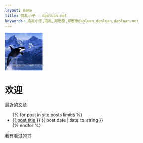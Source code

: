 ```yaml
---
layout: name
title: 捣乱小子 - daoluan.net
keywords: 捣乱小子,捣乱,郑思愿,郑思愿daoluan,daoluan,daoluan.net
---
```


<img class='inset right' src='/images/daoluan.png' title='daoluan' width='120px' />

欢迎
=====
最近的文章
<p>
<ul class="compact recent">
{% for post in site.posts limit:5 %}
<li>
    <a href="{{ post.url }}" title="{{ post.title }}">{{ post.title }}</a>
    <span>{{ post.date | date_to_string }}</span>
</li>
{% endfor %}
</ul>
</p>

我有看过的书

<script type="text/javascript" src="http://www.douban.com/service/badge/daoluan/?selection=random&amp;picsize=medium&amp;hideself=on&amp;show=collection&amp;n=4&amp;hidelogo=on&amp;cat=book&amp;columns=4"></script>
